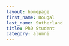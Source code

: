 ```yaml
---
layout: homepage
first_name: Dougal
last_name: Sutherland
title: PhD Student
category: alumni
---
```


